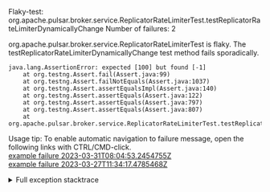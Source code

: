         
Flaky-test: org.apache.pulsar.broker.service.ReplicatorRateLimiterTest.testReplicatorRateLimiterDynamicallyChange
Number of failures: 2

org.apache.pulsar.broker.service.ReplicatorRateLimiterTest is flaky. The testReplicatorRateLimiterDynamicallyChange test method fails sporadically.

```
java.lang.AssertionError: expected [100] but found [-1]
	at org.testng.Assert.fail(Assert.java:99)
	at org.testng.Assert.failNotEquals(Assert.java:1037)
	at org.testng.Assert.assertEqualsImpl(Assert.java:140)
	at org.testng.Assert.assertEquals(Assert.java:122)
	at org.testng.Assert.assertEquals(Assert.java:797)
	at org.testng.Assert.assertEquals(Assert.java:807)
	at org.apache.pulsar.broker.service.ReplicatorRateLimiterTest.testReplicatorRateLimiterDynamicallyChange(ReplicatorRateLimiterTest.java:213)
```

Usage tip: To enable automatic navigation to failure message, open the following links with CTRL/CMD-click.  
[example failure 2023-03-31T08:04:53.2454755Z](https://github.com/apache/pulsar/actions/runs/4572589240/jobs/8072531236#step:9:1099)  
[example failure 2023-03-27T11:34:17.4785468Z](https://github.com/apache/pulsar/actions/runs/4531855166/jobs/7982517230#step:9:1028)  


<details>
<summary>Full exception stacktrace</summary>
<code><pre>
java.lang.AssertionError: expected [100] but found [-1]
	at org.testng.Assert.fail(Assert.java:99)
	at org.testng.Assert.failNotEquals(Assert.java:1037)
	at org.testng.Assert.assertEqualsImpl(Assert.java:140)
	at org.testng.Assert.assertEquals(Assert.java:122)
	at org.testng.Assert.assertEquals(Assert.java:797)
	at org.testng.Assert.assertEquals(Assert.java:807)
	at org.apache.pulsar.broker.service.ReplicatorRateLimiterTest.testReplicatorRateLimiterDynamicallyChange(ReplicatorRateLimiterTest.java:213)
	at java.base/jdk.internal.reflect.NativeMethodAccessorImpl.invoke0(Native Method)
	at java.base/jdk.internal.reflect.NativeMethodAccessorImpl.invoke(NativeMethodAccessorImpl.java:62)
	at java.base/jdk.internal.reflect.DelegatingMethodAccessorImpl.invoke(DelegatingMethodAccessorImpl.java:43)
	at java.base/java.lang.reflect.Method.invoke(Method.java:566)
	at org.testng.internal.MethodInvocationHelper.invokeMethod(MethodInvocationHelper.java:132)
	at org.testng.internal.InvokeMethodRunnable.runOne(InvokeMethodRunnable.java:45)
	at org.testng.internal.InvokeMethodRunnable.call(InvokeMethodRunnable.java:73)
	at org.testng.internal.InvokeMethodRunnable.call(InvokeMethodRunnable.java:11)
	at java.base/java.util.concurrent.FutureTask.run(FutureTask.java:264)
	at java.base/java.util.concurrent.ThreadPoolExecutor.runWorker(ThreadPoolExecutor.java:1128)
	at java.base/java.util.concurrent.ThreadPoolExecutor$Worker.run(ThreadPoolExecutor.java:628)
	at java.base/java.lang.Thread.run(Thread.java:829)

</pre></code>
</details>

